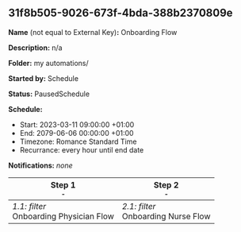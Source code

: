 ## 31f8b505-9026-673f-4bda-388b2370809e

**Name** (not equal to External Key)**:** Onboarding Flow

**Description:** n/a

**Folder:** my automations/

**Started by:** Schedule

**Status:** PausedSchedule

**Schedule:**

* Start: 2023-03-11 09:00:00 +01:00
* End: 2079-06-06 00:00:00 +01:00
* Timezone: Romance Standard Time
* Recurrance: every hour until end date

**Notifications:** _none_


| Step 1<br>_<small>-</small>_ | Step 2<br>_<small>-</small>_ |
| --- | --- |
| _1.1: filter_<br>Onboarding Physician Flow | _2.1: filter_<br>Onboarding Nurse Flow |
